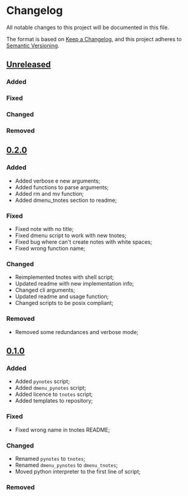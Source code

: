 # Changelog

All notable changes to this project will be documented in this file.

The format is based on [Keep a Changelog](https://keepachangelog.com/en/1.0.0/),
and this project adheres to [Semantic Versioning](https://semver.org/spec/v2.0.0.html).

## [Unreleased]

### Added

### Fixed

### Changed

### Removed

## [0.2.0]

### Added

* Added verbose e new arguments;
* Added functions to parse arguments;
* Added rm and mv function;
* Added dmenu_tnotes section to readme;

### Fixed

* Fixed note with no title;
* Fixed dmenu script to work with new tnotes;
* Fixed bug where can't create notes with white spaces;
* Fixed wrong function name;

### Changed

* Reimplemented tnotes with shell script;
* Updated readme with new implementation info;
* Changed cli arguments;
* Updated readme and usage function;
* Changed scripts to be posix compliant;

### Removed

* Removed some redundances and verbose mode;

## [0.1.0]

### Added

* Added `pynotes` script;
* Added `dmenu_pynotes` script;
* Added licence to `tnotes` script;
* Added templates to repository;

### Fixed

* Fixed wrong name in tnotes README;

### Changed

* Renamed `pynotes` to `tnotes`;
* Renamed `dmenu_pynotes` to `dmenu_tnotes`;
* Moved python interpreter to the first line of script;

### Removed

[unreleased]: https://github.com/TinyToolSH/tnotes/compare/0.1.0...HEAD
[0.2.0]: https://github.com/TinyToolSH/tnotes/compare/0.1.0...0.2.0
[0.1.0]: https://github.com/TinyToolSH/tnotes/releases/tag/0.1.0
